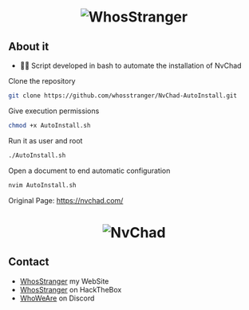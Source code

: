 <h1 align="center">
  <img src="https://github.com/whosstranger/NvChad-AutoInstall/blob/master/Images/NvChad.gif" alt="WhosStranger" />
</h1>

## About it
- 👨‍💻 Script developed in bash to automate the installation of NvChad

Clone the repository

```sh
git clone https://github.com/whosstranger/NvChad-AutoInstall.git
```

Give execution permissions

```sh
chmod +x AutoInstall.sh
```

Run it as user and root

```sh
./AutoInstall.sh
```

Open a document to end automatic configuration

```sh
nvim AutoInstall.sh
```

Original Page: https://nvchad.com/

<h1 align="center">
  <img src="https://github.com/whosstranger/NvChad-AutoInstall/blob/master/Images/NvChad.png" alt="NvChad" />
</h1>

## Contact
- [WhosStranger](https://whosstranger.github.io/) my WebSite
- [WhosStranger](https://app.hackthebox.com/profile/805901) on HackTheBox
- [WhoWeAre](https://discord.gg/guJrpySjJZ) on Discord
